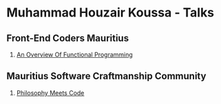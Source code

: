 # Muhammad Houzair Koussa - Talks

## Front-End Coders Mauritius

1. [An Overview Of Functional Programming](./fecm/06-23-an-overview-of-functional-programming)

## Mauritius Software Craftmanship Community

1. [Philosophy Meets Code](./mscc/devcon/07-23-philosophy-meets-code)
